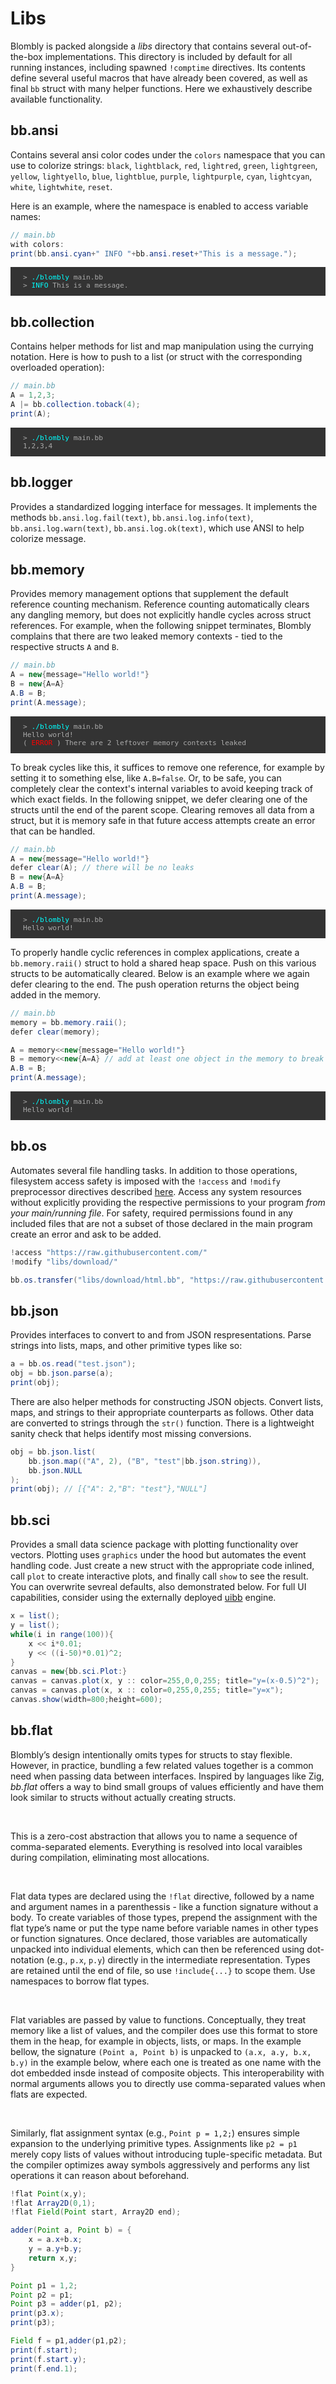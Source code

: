 # Libs
Blombly is packed alongside a *libs* directory that contains several out-of-the-box implementations.
This directory is included by default for all running instances, including spawned `!comptime` directives.
Its contents define several useful macros that have already been covered, as well as final `bb` struct
with many helper functions. Here we exhaustively describe available functionality.

## bb.ansi

Contains several ansi color codes under the `colors` namespace that you can use to colorize strings:
`black`, `lightblack`, `red`, `lightred`, `green`, `lightgreen`, `yellow`, `lightyello`, `blue`, `lightblue`, `purple`, `lightpurple`, `cyan`, `lightcyan`, `white`, `lightwhite`, `reset`.

Here is an example, where the namespace is enabled to access variable names:

```java
// main.bb
with colors:
print(bb.ansi.cyan+" INFO "+bb.ansi.reset+"This is a message.");
```


<pre style="font-size: 80%;background-color: #333; color: #AAA; padding: 10px 20px; overflow-x: auto;">
> <span style="color: cyan;">./blombly</span> main.bb
> <span style="color: cyan;">INFO</span> This is a message.
</pre>

## bb.collection

Contains helper methods for list and map manipulation using the currying notation. 
Here is how to push to a list (or struct with the corresponding overloaded operation):

```java
// main.bb
A = 1,2,3;
A |= bb.collection.toback(4);
print(A);
```

<pre style="font-size: 80%;background-color: #333; color: #AAA; padding: 10px 20px;">
> <span style="color: cyan;">./blombly</span> main.bb
1,2,3,4
</pre>

## bb.logger

Provides a standardized logging interface for messages. It implements the methods `bb.ansi.log.fail(text)`,
`bb.ansi.log.info(text)`, `bb.ansi.log.warn(text)`, `bb.ansi.log.ok(text)`, which use ANSI to help colorize
message. 

## bb.memory

Provides memory management options that supplement the default reference counting mechanism.
Reference counting automatically clears any dangling memory, but does not explicitly handle
cycles across struct references. For example, when the following snippet terminates, Blombly
complains that there are two leaked memory contexts - tied to the respective structs `A` and `B`.

```java
// main.bb
A = new{message="Hello world!"}
B = new{A=A}
A.B = B;
print(A.message);
```

<pre style="font-size: 80%;background-color: #333; color: #AAA; padding: 10px 20px; overflow-x: auto;">
> <span style="color: cyan;">./blombly</span> main.bb
Hello world!
(<span style="color: red;"> ERROR </span>) There are 2 leftover memory contexts leaked
</pre>


To break cycles like this, it suffices to remove one reference, for example by setting it
to something else, like `A.B=false`. Or, to be safe, you can completely clear the context's
internal variables to avoid keeping track of which exact fields. In the following snippet,
we defer clearing one of the structs until the end of the parent scope. Clearing
removes all data from a struct, but it is memory safe in that future access attempts create
an error that can be handled.

```java
// main.bb
A = new{message="Hello world!"}
defer clear(A); // there will be no leaks
B = new{A=A}
A.B = B;
print(A.message);
```

<pre style="font-size: 80%;background-color: #333; color: #AAA; padding: 10px 20px;">
> <span style="color: cyan;">./blombly</span> main.bb
Hello world!
</pre>


To properly handle cyclic references in complex applications, create a
`bb.memory.raii()` struct to hold a shared heap space. Push on this various structs
to be automatically cleared. Below is an example where we
again defer clearing to the end. The push operation returns the object
being added in the memory.

```java
// main.bb
memory = bb.memory.raii();
defer clear(memory);

A = memory<<new{message="Hello world!"}
B = memory<<new{A=A} // add at least one object in the memory to break the cyclic reference.
A.B = B;
print(A.message);
```

<pre style="font-size: 80%;background-color: #333; color: #AAA; padding: 10px 20px;">
> <span style="color: cyan;">./blombly</span> main.bb
Hello world!
</pre>

## bb.os

Automates several file handling tasks. In addition to those operations,
filesystem access safety is imposed with the `!access` and `!modify` preprocessor
directives described [here](../basics/io.md). Access any system resources without explicitly
providing the respective permissions to your program *from your main/running file*.
For safety, required permissions found in any included files that are not a subset of those
declared in the main program create an error and ask to be added.


```java
!access "https://raw.githubusercontent.com/"
!modify "libs/download/"

bb.os.transfer("libs/download/html.bb", "https://raw.githubusercontent.com/maniospas/Blombly/refs/heads/main/libs/html.bb");
```

## bb.json

Provides interfaces to convert to and from JSON respresentations. 
Parse strings into lists, maps, and other primitive types
like so:

```java
a = bb.os.read("test.json"); 
obj = bb.json.parse(a);
print(obj);
```

There are also helper methods for constructing JSON objects. 
Convert lists, maps, and strings to their appropriate counterparts as follows.
Other data are converted to strings through the `str()` function.
There is a lightweight sanity check that helps identify most missing conversions.

```java
obj = bb.json.list(
    bb.json.map(("A", 2), ("B", "test"|bb.json.string)),
    bb.json.NULL
);
print(obj); // [{"A": 2,"B": "test"},"NULL"]
```

## bb.sci

Provides a small data science package with plotting functionality over vectors.
Plotting uses `graphics` under the hood but automates the event handling
code. Just create a new struct with the appropriate code inlined, call `plot`
to create interactive plots, and finally call `show` to see the result. You can overwrite
sevreal defaults, also demonstrated below. For full UI capabilities, consider
using the externally deployed [uibb](https://github.com/maniospas/uibb) engine.

```java
x = list();
y = list();
while(i in range(100)){
    x << i*0.01;
    y << ((i-50)*0.01)^2;
}
canvas = new{bb.sci.Plot:}
canvas = canvas.plot(x, y :: color=255,0,0,255; title="y=(x-0.5)^2");
canvas = canvas.plot(x, x :: color=0,255,0,255; title="y=x");
canvas.show(width=800;height=600);
```

## bb.flat

Blombly’s design intentionally omits types for structs to stay flexible. 
However, in practice, bundling a few related values together 
is a common need when passing data between interfaces. 
Inspired by languages like Zig, *bb.flat* offers a way to bind small 
groups of values efficiently and have them look similar to structs
without actually creating structs.

<br>

This is a zero-cost abstraction that allows you to name a sequence 
of comma-separated elements. Everything is resolved into local varaibles
during compilation, eliminating most allocations.

<br>

Flat data types are declared using the `!flat` directive, followed by a name
and argument names in a parenthessis - like a function signature without a body.
To create variables of those types, prepend the assignment with the flat type’s name
or put the type name before variable names in other types or function signatures.
Once declared, those variables are automatically unpacked into individual elements, 
which can then be referenced using dot-notation (e.g., `p.x`, `p.y`) directly 
in the intermediate representation. Types are retained until the end of file,
so use `!include{...}` to scope them. Use namespaces to borrow flat types.

<br>

Flat variables are passed by value to functions. Conceptually, they treat memory 
like a list of values, and the compiler does use this format to store them in the
heap, for example in objects, lists, or maps. In the example bellow, the
signature `(Point a, Point b)` is unpacked to `(a.x, a.y, b.x, b.y)` in the example below, 
where each one is treated as one name
with the dot embedded insde instead of composite objects. This interoperability
with normal arguments allows you to directly use comma-separated values when
flats are expected.

<br>

Similarly, flat assignment syntax (e.g., `Point p = 1,2;`) ensures simple expansion 
to the underlying primitive types. Assignments like `p2 = p1` merely copy 
lists of values without introducing tuple-specific metadata. But the compiler
optimizes away symbols aggressively and performs any list operations it can 
reason about beforehand.


```java
!flat Point(x,y);
!flat Array2D(0,1);
!flat Field(Point start, Array2D end);

adder(Point a, Point b) = {
    x = a.x+b.x;
    y = a.y+b.y;
    return x,y;
}

Point p1 = 1,2;
Point p2 = p1;
Point p3 = adder(p1, p2);
print(p3.x);
print(p3);

Field f = p1,adder(p1,p2);
print(f.start);
print(f.start.y);
print(f.end.1);
```
